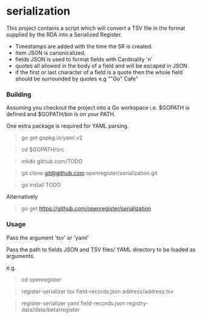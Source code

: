 # serialization

This project contains a script which will convert a TSV file in the format supplied by the RDA into a Serialized Register.

- Timestamps are added with the time the SR is created.
- Item JSON is canonicalized.
- fields JSON is used to format fields with Cardinality 'n'
- quotes all allowed in the body of a field and will be escaped in JSON
- if the first or last character of a field is a quote then the whole field should be surrounded by quotes e.g ""Go" Cafe"

### Building

Assuming you checkout the project into a Go workspace i.e. $GOPATH is defined and $GOPATH/bin is on your PATH.

One extra package is required for YAML parsing.

>go get gopkg.in/yaml.v2

>cd $GOPATH/src

>mkdir github.com/TODO

>git clone git@github.com:openregister/serialization.git

>go install TODO

Alternatively

>go get https://github.com/openregister/serialization

### Usage

Pass the argument 'tsv' or 'yaml'

Pass the path to fields JSON and TSV files/ YAML directory to be loaded as arguments.

e.g.

>cd openregister

>register-serializer tsv field-records.json address/address.tsv

>register-serializer yaml field-records.json registry-data/data/beta/register
